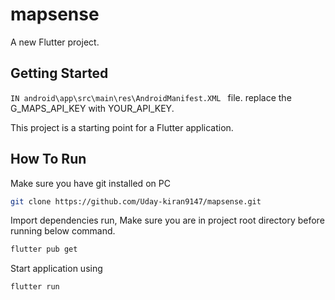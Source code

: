# mapsense

A new Flutter project.

## Getting Started
  ```IN android\app\src\main\res\AndroidManifest.XML ``` file.
  replace the G_MAPS_API_KEY with YOUR_API_KEY.
  
This project is a starting point for a Flutter application.
## How To Run
Make sure you have git installed on PC

```bash
git clone https://github.com/Uday-kiran9147/mapsense.git
```
Import dependencies run, Make sure you are in project root directory before running below command.
```bash 
flutter pub get
```
Start application using 
```bash 
flutter run

